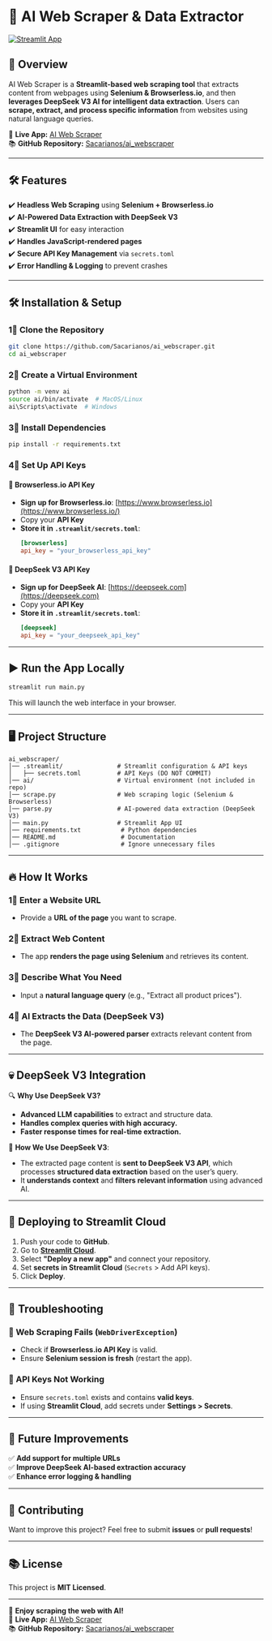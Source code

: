 # 🔎 AI Web Scraper & Data Extractor

[![Streamlit App](https://static.streamlit.io/badges/streamlit_badge_black_white.svg)](https://ai-web-scraper-app.streamlit.app/)

## 🚀 Overview

AI Web Scraper is a **Streamlit-based web scraping tool** that extracts content from webpages using **Selenium & Browserless.io**, and then **leverages DeepSeek V3 AI for intelligent data extraction**. Users can **scrape, extract, and process specific information** from websites using natural language queries.

🔗 **Live App:** [AI Web Scraper](https://ai-web-scraper-app.streamlit.app/)  
📚 **GitHub Repository:** [Sacarianos/ai_webscraper](https://github.com/Sacarianos/ai_webscraper)  

---

## 🛠 **Features**
✔️ **Headless Web Scraping** using **Selenium + Browserless.io**  
✔️ **AI-Powered Data Extraction with DeepSeek V3**  
✔️ **Streamlit UI** for easy interaction  
✔️ **Handles JavaScript-rendered pages**  
✔️ **Secure API Key Management** via `secrets.toml`  
✔️ **Error Handling & Logging** to prevent crashes  

---

## 🛠️ **Installation & Setup**
### **1⃣ Clone the Repository**
```bash
git clone https://github.com/Sacarianos/ai_webscraper.git
cd ai_webscraper
```

### **2⃣ Create a Virtual Environment**
```bash
python -m venv ai
source ai/bin/activate  # MacOS/Linux
ai\Scripts\activate  # Windows
```

### **3⃣ Install Dependencies**
```bash
pip install -r requirements.txt
```

### **4⃣ Set Up API Keys**
#### **🔹 Browserless.io API Key**
- **Sign up for Browserless.io**: [https://www.browserless.io](https://www.browserless.io/)
- Copy your **API Key**
- **Store it in `.streamlit/secrets.toml`**:
  ```toml
  [browserless]
  api_key = "your_browserless_api_key"
  ```
  
#### **🔹 DeepSeek V3 API Key**
- **Sign up for DeepSeek AI**: [https://deepseek.com](https://deepseek.com)
- Copy your **API Key**
- **Store it in `.streamlit/secrets.toml`**:
  ```toml
  [deepseek]
  api_key = "your_deepseek_api_key"
  ```

---

## ▶️ **Run the App Locally**
```bash
streamlit run main.py
```
This will launch the web interface in your browser.

---

## 🖥 **Project Structure**
```
ai_webscraper/
│── .streamlit/               # Streamlit configuration & API keys
│   ├── secrets.toml          # API Keys (DO NOT COMMIT)
│── ai/                       # Virtual environment (not included in repo)
│── scrape.py                 # Web scraping logic (Selenium & Browserless)
│── parse.py                  # AI-powered data extraction (DeepSeek V3)
│── main.py                   # Streamlit App UI
│── requirements.txt           # Python dependencies
│── README.md                  # Documentation
│── .gitignore                 # Ignore unnecessary files
```

---

## 🔥 **How It Works**
### **1⃣ Enter a Website URL**
- Provide a **URL of the page** you want to scrape.

### **2⃣ Extract Web Content**
- The app **renders the page using Selenium** and retrieves its content.

### **3⃣ Describe What You Need**
- Input a **natural language query** (e.g., "Extract all product prices").

### **4⃣ AI Extracts the Data (DeepSeek V3)**
- The **DeepSeek V3 AI-powered parser** extracts relevant content from the page.

---

## 💀 **DeepSeek V3 Integration**
🔍 **Why Use DeepSeek V3?**
- **Advanced LLM capabilities** to extract and structure data.
- **Handles complex queries with high accuracy.**
- **Faster response times for real-time extraction.**

📏 **How We Use DeepSeek V3**:
- The extracted page content is **sent to DeepSeek V3 API**, which processes **structured data extraction** based on the user’s query.
- It **understands context** and **filters relevant information** using advanced AI.

---

## 📅 **Deploying to Streamlit Cloud**
1. Push your code to **GitHub**.
2. Go to **[Streamlit Cloud](https://share.streamlit.io/)**.
3. Select **"Deploy a new app"** and connect your repository.
4. Set **secrets in Streamlit Cloud** (`Secrets` > Add API keys).
5. Click **Deploy**.

---

## 🚀 **Troubleshooting**
### **🔴 Web Scraping Fails (`WebDriverException`)**
- Check if **Browserless.io API Key** is valid.
- Ensure **Selenium session is fresh** (restart the app).

### **🔴 API Keys Not Working**
- Ensure `secrets.toml` exists and contains **valid keys**.
- If using **Streamlit Cloud**, add secrets under **Settings > Secrets**.

---

## 🎯 **Future Improvements**
✅ **Add support for multiple URLs**  
✅ **Improve DeepSeek AI-based extraction accuracy**  
✅ **Enhance error logging & handling**  

---

## 🤝 **Contributing**
Want to improve this project? Feel free to submit **issues** or **pull requests**!

---

## 📚 **License**
This project is **MIT Licensed**.

---

🚀 **Enjoy scraping the web with AI!**  
🔗 **Live App:** [AI Web Scraper](https://ai-web-scraper-app.streamlit.app/)  
📚 **GitHub Repository:** [Sacarianos/ai_webscraper](https://github.com/Sacarianos/ai_webscraper)  

